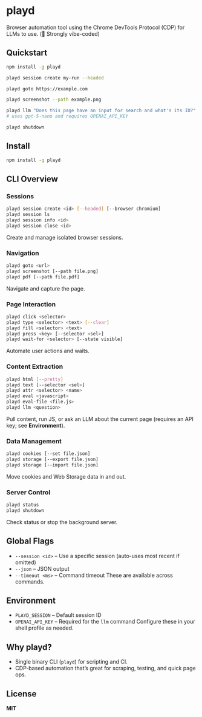 # playd

Browser automation tool using the Chrome DevTools Protocol (CDP) for LLMs to use. (🚨 Strongly vibe-coded)

## Quickstart

```bash
npm install -g playd

playd session create my-run --headed

playd goto https://example.com

playd screenshot --path example.png

playd llm "Does this page have an input for search and what's its ID?" 
# uses gpt-5-nano and requires OPENAI_API_KEY

playd shutdown
```

## Install

```bash
npm install -g playd
```

## CLI Overview

### Sessions

```bash
playd session create <id> [--headed] [--browser chromium]
playd session ls
playd session info <id>
playd session close <id>
```

Create and manage isolated browser sessions.

### Navigation

```bash
playd goto <url>
playd screenshot [--path file.png]
playd pdf [--path file.pdf]
```

Navigate and capture the page.

### Page Interaction

```bash
playd click <selector>
playd type <selector> <text> [--clear]
playd fill <selector> <text>
playd press <key> [--selector <sel>]
playd wait-for <selector> [--state visible]
```

Automate user actions and waits.

### Content Extraction

```bash
playd html [--pretty]
playd text [--selector <sel>]
playd attr <selector> <name>
playd eval <javascript>
playd eval-file <file.js>
playd llm <question>
```

Pull content, run JS, or ask an LLM about the current page (requires an API key; see **Environment**).

### Data Management

```bash
playd cookies [--set file.json]
playd storage [--export file.json]
playd storage [--import file.json]
```

Move cookies and Web Storage data in and out.

### Server Control

```bash
playd status
playd shutdown
```

Check status or stop the background server.

## Global Flags

* `--session <id>` – Use a specific session (auto-uses most recent if omitted)
* `--json` – JSON output
* `--timeout <ms>` – Command timeout
  These are available across commands.

## Environment

* `PLAYD_SESSION` – Default session ID
* `OPENAI_API_KEY` – Required for the `llm` command
  Configure these in your shell profile as needed.

## Why playd?

* Single binary CLI (`playd`) for scripting and CI.
* CDP-based automation that’s great for scraping, testing, and quick page ops. 

## License

**MIT**
